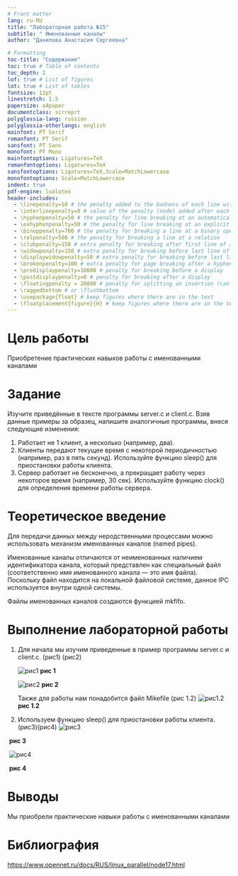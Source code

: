 ```yaml
---
# Front matter
lang: ru-RU
title: "Лабораторная работа №15"
subtitle: " Именованные каналы"
author: "Данилова Анастасия Сергеевна"

# Formatting
toc-title: "Содержание"
toc: true # Table of contents
toc_depth: 2
lof: true # List of figures
lot: true # List of tables
fontsize: 12pt
linestretch: 1.5
papersize: a4paper
documentclass: scrreprt
polyglossia-lang: russian
polyglossia-otherlangs: english
mainfont: PT Serif
romanfont: PT Serif
sansfont: PT Sans
monofont: PT Mono
mainfontoptions: Ligatures=TeX
romanfontoptions: Ligatures=TeX
sansfontoptions: Ligatures=TeX,Scale=MatchLowercase
monofontoptions: Scale=MatchLowercase
indent: true
pdf-engine: lualatex
header-includes:
  - \linepenalty=10 # the penalty added to the badness of each line within a paragraph (no associated penalty node) Increasing the value makes tex try to have fewer lines in the paragraph.
  - \interlinepenalty=0 # value of the penalty (node) added after each line of a paragraph.
  - \hyphenpenalty=50 # the penalty for line breaking at an automatically inserted hyphen
  - \exhyphenpenalty=50 # the penalty for line breaking at an explicit hyphen
  - \binoppenalty=700 # the penalty for breaking a line at a binary operator
  - \relpenalty=500 # the penalty for breaking a line at a relation
  - \clubpenalty=150 # extra penalty for breaking after first line of a paragraph
  - \widowpenalty=150 # extra penalty for breaking before last line of a paragraph
  - \displaywidowpenalty=50 # extra penalty for breaking before last line before a display math
  - \brokenpenalty=100 # extra penalty for page breaking after a hyphenated line
  - \predisplaypenalty=10000 # penalty for breaking before a display
  - \postdisplaypenalty=0 # penalty for breaking after a display
  - \floatingpenalty = 20000 # penalty for splitting an insertion (can only be split footnote in standard LaTeX)
  - \raggedbottom # or \flushbottom
  - \usepackage{float} # keep figures where there are in the text
  - \floatplacement{figure}{H} # keep figures where there are in the text
---
```


# Цель работы

Приобретение практических навыков работы с именованными каналами

# Задание

Изучите приведённые в тексте программы server.c и client.c. Взяв данные примеры за образец, напишите аналогичные программы, внеся следующие изменения: 

1. Работает не 1 клиент, а несколько (например, два). 
2. Клиенты передают текущее время с некоторой периодичностью (например, раз в пять секунд). Используйте функцию sleep() для приостановки работы клиента. 
3. Сервер работает не бесконечно, а прекращает работу через некоторое время (например, 30 сек). Используйте функцию clock() для определения времени работы сервера. 

# Теоретическое введение

Для передачи данных между неродственными процессами можно использовать механизм именованных каналов (named pipes).

Именованные каналы отличаются от неименованных наличием идентификатора канала, который представлен как специальный файл (соответственно имя именованного канала — это имя файла). Поскольку файл находится на локальной файловой системе, данное IPC используется внутри одной системы.

Файлы именованных каналов создаются функцией mkfifo.

# Выполнение лабораторной работы

1. Для начала мы изучим приведенные в пример программы server.c и client.c. (рис1) (рис2) 
   
   ![рис1](https://i.imgur.com/1JP8NrQ.jpg)
     **рис 1**
   
   ![рис2](https://i.imgur.com/ZNOuzpr.jpg)                                                                            **рис 2**
   
   Также для работы нам понадобится файл Mikefile   (рис 1.2)
   ![рис1.2](https://i.imgur.com/JXgbdys.jpg)                                       
    **рис 1.2**        
   
 2. Используем функцию sleep() для приостановки работы клиента. (рис3)(рис4)
      ![рис3](https://i.imgur.com/dzy2JZG.jpg)

​        **рис 3**

​       ![рис4](https://i.imgur.com/1JvG4Td.jpg)                                                                                                   

​       **рис 4**



# Выводы

Мы приобрели практические навыки работы с именованными каналами

# Библиография

https://www.opennet.ru/docs/RUS/linux_parallel/node17.html